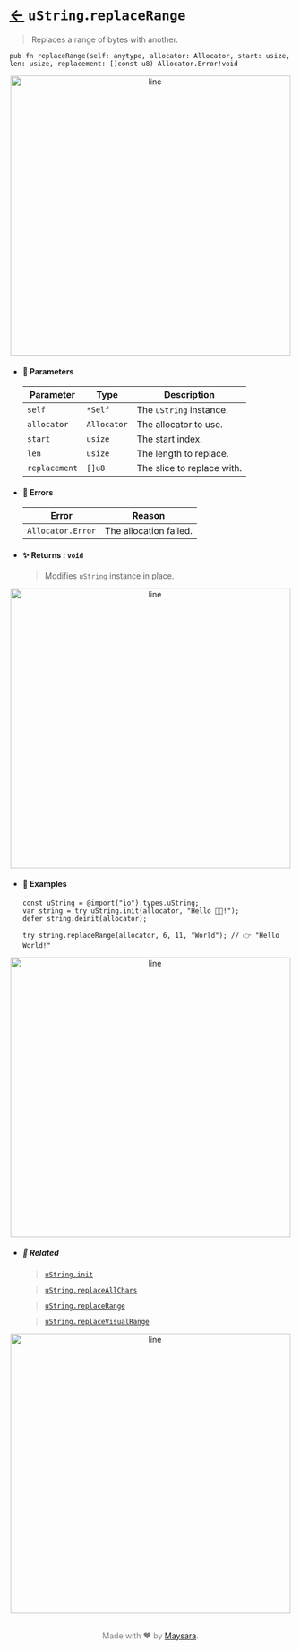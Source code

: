 # [←](../uString.md) `uString`.`replaceRange`

> Replaces a range of bytes with another.

```zig
pub fn replaceRange(self: anytype, allocator: Allocator, start: usize, len: usize, replacement: []const u8) Allocator.Error!void
```


<div align="center">
<img src="https://github.com/maysara-elshewehy/io-bench/tree/main/dist/img/md/line.png" alt="line" style="width:500px;"/>
</div>

- #### 🧩 Parameters

    | Parameter     | Type        | Description                |
    | ------------- | ----------- | -------------------------- |
    | `self`        | `*Self`     | The `uString` instance.    |
    | `allocator`   | `Allocator` | The allocator to use.      |
    | `start`       | `usize`     | The start index.           |
    | `len`         | `usize`     | The length to replace.     |
    | `replacement` | `[]u8`      | The slice to replace with. |

- #### 🚫 Errors

    | Error             | Reason                 |
    | ----------------- | ---------------------- |
    | `Allocator.Error` | The allocation failed. |

- #### ✨ Returns : `void`

    > Modifies `uString` instance in place.

<div align="center">
<img src="https://github.com/maysara-elshewehy/io-bench/tree/main/dist/img/md/line.png" alt="line" style="width:500px;"/>
</div>

- #### 🧪 Examples

    ```zig
    const uString = @import("io").types.uString;
    var string = try uString.init(allocator, "Hello 👨‍🏭!");
    defer string.deinit(allocator);
    ```

    ```zig
    try string.replaceRange(allocator, 6, 11, "World"); // 👉 "Hello World!"
    ```

<div align="center">
<img src="https://github.com/maysara-elshewehy/io-bench/tree/main/dist/img/md/line.png" alt="line" style="width:500px;"/>
</div>

- ##### 🔗 Related

  > [`uString.init`](./init.md)

  > [`uString.replaceAllChars`](./replaceAllChars.md)

  > [`uString.replaceRange`](./replaceRange.md)

  > [`uString.replaceVisualRange`](./replaceVisualRange.md)


<div align="center">
<img src="https://github.com/maysara-elshewehy/io-bench/tree/main/dist/img/md/line.png" alt="line" style="width:500px;"/>
</div>

<p align="center" style="color:grey;"><br />Made with ❤️ by <a href="http://github.com/maysara-elshewehy" target="blank">Maysara</a>.</p>